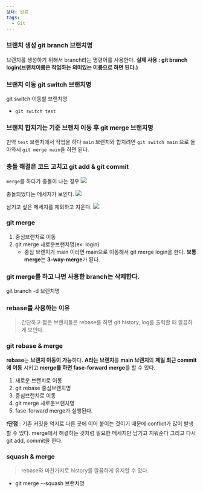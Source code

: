 ```yaml
---
상태: 완료
tags:
  - Git
---
```


### 브랜치 생성 git branch 브랜치명
브랜치를 생성하기 위해서 branch라는 명령어를 사용한다. **실제 사용 : git branch login(브랜치이름은 작업하는 의미있는 이름으로 하면 된다.)**
### 브랜치 이동 git switch 브랜치명
git switch 이동할 브랜치명
- `git switch test`
### 브랜치 합치기는 기준 브랜치 이동 후 git merge 브랜치명
만약 `test` 브랜치에서 작업을 하다 `main` 브랜치와 합치려면 `git switch main` 으로 돌아와서
`git merge main`을 하면 된다. 
### 충돌 해결은 코드 고치고 git add & git commit
`merge`를 하다가 충돌이 나는 경우 
![](https://i.imgur.com/JOTSBe0.png)

충돌되었다는 메세지가 보인다.
![](https://i.imgur.com/hyJsjr4.png)

남기고 싶은 메세지를 제외하고 지운다.
![](https://i.imgur.com/Y04tkce.png)

### git merge
1. 중심브랜치로 이동
2. git merge 새로운브랜치명(ex: login) 
	- 중심 브랜치가 main 이라면 main으로 이동해서 git merge login을 한다.
**보통 merge**는 **3-way-merge**가 된다. 

### git merge를 하고 나면 사용한 branch는 삭제한다.
git branch -d 브랜치명

### rebase를 사용하는 이유
> 간단하고 짧은 브랜치들은 rebase를 하면 git history, log를 출력할 때 깔끔하게 보인다.
### git rebase & merge
**rebase**는 **브랜치 이동이 가능**하다. **A라는 브랜치**를  **main 브랜치**의 **제일 최근 commit에 이동** 시키고 **merge를 하면 fase-forward merge**를 할 수 있다.
1. 새로운 브랜치로 이동
2. git rebase 중심브랜치명
3. 중심브랜치로 이동
4. git merge 새로운브랜치명
5. fase-forward merge가 실행된다.


❗**단점** : 기존 커밋을 억지로 다른 곳에 이어 붙이는 것이기 때문에 conflict가 많이 발생할 수 있다. merge에서 해결하는 것처럼 필요한 메세지만 남기고 지워준다 그리고 다시 git add, commit을 한다.

### squash & merge
> rebase와 마찬가지로 history를 깔끔하게 유지할 수 있다.
- git merge --squash 브랜치명